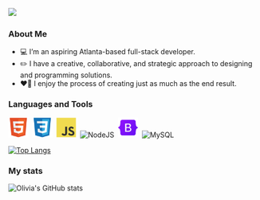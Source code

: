 ![](https://komarev.com/ghpvc/?username=oliviasylee&color=lightgrey&style=for-the-badge)
### About Me
- 💻 I’m an aspiring Atlanta-based full-stack developer.
- ✏️ I have a creative, collaborative, and strategic approach to designing and programming solutions.
- ❤️‍🔥 I enjoy the process of creating just as much as the end result.

### Languages and Tools
<div>
<img src="https://github.com/devicons/devicon/blob/master/icons/html5/html5-original.svg" title="HTML5" alt="HTML" width="40" height="40"/>&nbsp;
<img src="https://github.com/devicons/devicon/blob/master/icons/css3/css3-original.svg"  title="CSS3" alt="CSS" width="40" height="40"/>&nbsp;
<img src="https://github.com/devicons/devicon/blob/master/icons/javascript/javascript-original.svg" title="JavaScript" alt="JavaScript" width="40" height="40"/>&nbsp;
<img src="https://cdn.jsdelivr.net/gh/devicons/devicon/icons/nodejs/nodejs-original.svg" title="NodeJS" alt="NodeJS" width="40" height="40"/>&nbsp;
<img src="https://github.com/devicons/devicon/blob/master/icons/bootstrap/bootstrap-original.svg" title="Bootstrap" alt="Bootstrap" width="40" height="40"/>&nbsp; 
<img src="https://cdn.jsdelivr.net/gh/devicons/devicon/icons/mysql/mysql-original.svg" title="MySQL"  alt="MySQL" width="40" height="40"/>&nbsp;&nbsp;

[![Top Langs](https://github-readme-stats.vercel.app/api/top-langs/?username=oliviasylee&layout=compact)](https://github.com/oliviasylee/github-readme-stats)
</div>

### My stats </br>
![Olivia's GitHub stats](https://github-readme-stats.vercel.app/api?username=oliviasylee&theme=solarized-light&show_icons=true)
